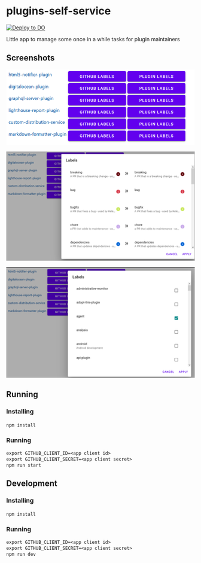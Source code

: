 # plugins-self-service

[![Deploy to DO](https://www.deploytodo.com/do-btn-blue.svg)](https://cloud.digitalocean.com/apps/new?repo=https://github.com/halkeye/plugins-self-service/tree/master)

Little app to manage some once in a while tasks for plugin maintainers

## Screenshots

![Screenshot of first screen - repository list](./_img/repolist.png)

![Screenshot of github labels management](./_img/labels.png)

![Screenshot of plugin labels management](./_img/topics.png)

## Running

### Installing

```npm install```

### Running

```
export GITHUB_CLIENT_ID=<app client id>
export GITHUB_CLIENT_SECRET=<app client secret>
npm run start
```

## Development

### Installing

```npm install```

### Running

```
export GITHUB_CLIENT_ID=<app client id>
export GITHUB_CLIENT_SECRET=<app client secret>
npm run dev
```
